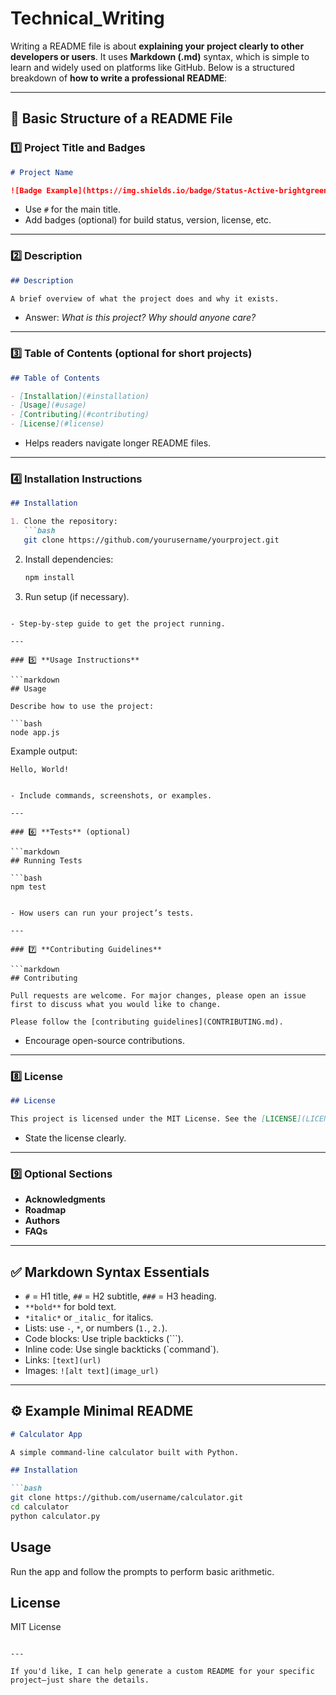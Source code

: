 # Technical_Writing
Writing a README file is about **explaining your project clearly to other developers or users**. It uses **Markdown (.md)** syntax, which is simple to learn and widely used on platforms like GitHub. Below is a structured breakdown of **how to write a professional README**:

---

## 📄 Basic Structure of a README File

### 1️⃣ **Project Title and Badges**

```markdown
# Project Name

![Badge Example](https://img.shields.io/badge/Status-Active-brightgreen)
```

* Use `#` for the main title.
* Add badges (optional) for build status, version, license, etc.

---

### 2️⃣ **Description**

```markdown
## Description

A brief overview of what the project does and why it exists.
```

* Answer: *What is this project? Why should anyone care?*

---

### 3️⃣ **Table of Contents** (optional for short projects)

```markdown
## Table of Contents

- [Installation](#installation)
- [Usage](#usage)
- [Contributing](#contributing)
- [License](#license)
```

* Helps readers navigate longer README files.

---

### 4️⃣ **Installation Instructions**

````markdown
## Installation

1. Clone the repository:
   ```bash
   git clone https://github.com/yourusername/yourproject.git
````

2. Install dependencies:

   ```bash
   npm install
   ```

3. Run setup (if necessary).

````

- Step-by-step guide to get the project running.

---

### 5️⃣ **Usage Instructions**

```markdown
## Usage

Describe how to use the project:

```bash
node app.js
````

Example output:

```plaintext
Hello, World!
```

````

- Include commands, screenshots, or examples.

---

### 6️⃣ **Tests** (optional)

```markdown
## Running Tests

```bash
npm test
````

````

- How users can run your project’s tests.

---

### 7️⃣ **Contributing Guidelines**

```markdown
## Contributing

Pull requests are welcome. For major changes, please open an issue first to discuss what you would like to change.

Please follow the [contributing guidelines](CONTRIBUTING.md).
````

* Encourage open-source contributions.

---

### 8️⃣ **License**

```markdown
## License

This project is licensed under the MIT License. See the [LICENSE](LICENSE) file for details.
```

* State the license clearly.

---

### 9️⃣ **Optional Sections**

* **Acknowledgments**
* **Roadmap**
* **Authors**
* **FAQs**

---

## ✅ Markdown Syntax Essentials

* `#` = H1 title, `##` = H2 subtitle, `###` = H3 heading.
* `**bold**` for bold text.
* `*italic*` or `_italic_` for italics.
* Lists: use `-`, `*`, or numbers (`1.`, `2.`).
* Code blocks: Use triple backticks (\`\`\`).
* Inline code: Use single backticks (\`command\`).
* Links: `[text](url)`
* Images: `![alt text](image_url)`

---

## ⚙️ Example Minimal README

````markdown
# Calculator App

A simple command-line calculator built with Python.

## Installation

```bash
git clone https://github.com/username/calculator.git
cd calculator
python calculator.py
````

## Usage

Run the app and follow the prompts to perform basic arithmetic.

## License

MIT License

```

---

If you'd like, I can help generate a custom README for your specific project—just share the details.
```
